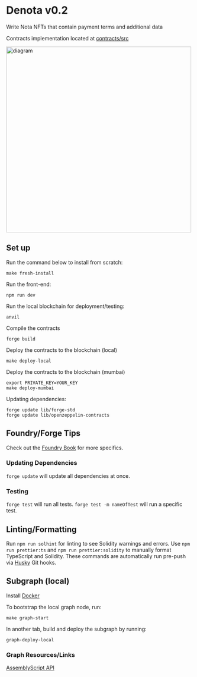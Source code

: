# Denota v0.2
Write Nota NFTs that contain payment terms and additional data

Contracts implementation located at [contracts/src](contracts/src)

<img src="https://user-images.githubusercontent.com/10327933/212239333-5ca10e12-7572-4293-ba07-9986b025d0bd.png" alt="diagram" width="500"/>

## Set up
Run the command below to install from scratch:
```
make fresh-install
```

Run the front-end:
```
npm run dev
```

Run the local blockchain for deployment/testing:
```
anvil
```
Compile the contracts
```
forge build
```

Deploy the contracts to the blockchain (local)
```
make deploy-local
```

Deploy the contracts to the blockchain (mumbai)
```
export PRIVATE_KEY=YOUR_KEY
make deploy-mumbai
```

Updating dependencies:
```
forge update lib/forge-std
forge update lib/openzeppelin-contracts
```
## Foundry/Forge Tips
Check out the [Foundry Book](https://book.getfoundry.sh/) for more specifics.

### Updating Dependencies
```forge update``` will update all dependencies at once.

### Testing
```forge test``` will run all tests.
```forge test -m nameOfTest``` will run a specific test.

## Linting/Formatting
Run ```npm run solhint``` for linting to see Solidity warnings and errors.
Use ```npm run prettier:ts``` and ```npm run prettier:solidity``` to manually format TypeScript and Solidity.
These commands are automatically run pre-push via [Husky](https://github.com/typicode/husky) Git hooks.

## Subgraph (local)

Install [Docker](https://docs.docker.com/desktop/install/mac-install/)

To bootstrap the local graph node, run: 

```make graph-start```

In another tab, build and deploy the subgraph by running:

```graph-deploy-local```

### Graph Resources/Links
[AssemblyScript API](https://thegraph.com/docs/en/developing/assemblyscript-api/)